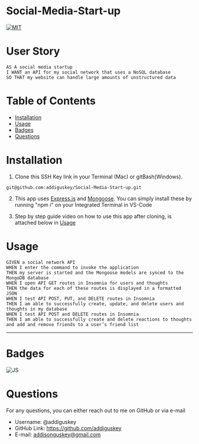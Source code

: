 # Social-Media-Start-up

[![MIT](https://img.shields.io/badge/License-MIT-yellowgreen.svg)](https://choosealicense.com/licenses/mit/)

# User Story

```
AS A social media startup
I WANT an API for my social network that uses a NoSQL database
SO THAT my website can handle large amounts of unstructured data
```

# Table of Contents

- [Installation](#installation)
- [Usage](#usage)
- [Badges](#badges)
- [Questions](#questions)

# Installation

1. Clone this SSH Key link in your Terminal (Mac) or gitBash(Windows).

```
git@github.com:addiguskey/Social-Media-Start-up.git
```

2. This app uses [Express.js](https://www.npmjs.com/package/express) and [Mongoose](https://www.npmjs.com/package/mongoose). You can simply install these by running "npm i" on your Integrated Terminal in VS-Code

3. Step by step guide video on how to use this app after cloning, is attached below in [Usage](#usage)

# Usage

```
GIVEN a social network API
WHEN I enter the command to invoke the application
THEN my server is started and the Mongoose models are synced to the MongoDB database
WHEN I open API GET routes in Insomnia for users and thoughts
THEN the data for each of these routes is displayed in a formatted JSON
WHEN I test API POST, PUT, and DELETE routes in Insomnia
THEN I am able to successfully create, update, and delete users and thoughts in my database
WHEN I test API POST and DELETE routes in Insomnia
THEN I am able to successfully create and delete reactions to thoughts and add and remove friends to a user’s friend list
```

---

# Badges

![JS](https://img.shields.io/static/v1?label=JavaScript&message=100%&color=yellow)

# Questions

For any questions, you can either reach out to me on GitHub or via e-mail

- Username: @addiguskey
- GitHub Link: https://github.com/addiguskey
- E-mail: addisonguskey@gmail.com
